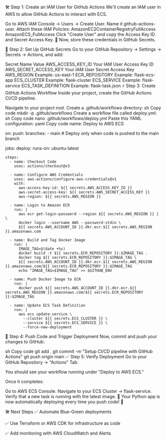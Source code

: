 🛠 Step 1: Create an IAM User for GitHub Actions
We'll create an IAM user in AWS to allow GitHub Actions to interact with ECS.

Go to AWS IAM Console → Users → Create User.
Name it github-actions-user.
Attach these IAM Policies:
AmazonEC2ContainerRegistryFullAccess
AmazonECS_FullAccess
Click "Create User" and copy the Access Key ID and Secret Access Key.
🔹 Now, store these credentials in GitHub Secrets.

🤖 Step 2: Set Up GitHub Secrets
Go to your GitHub Repository → Settings → Secrets → Actions, and add:

Secret Name	Value
AWS_ACCESS_KEY_ID	Your IAM User Access Key ID
AWS_SECRET_ACCESS_KEY	Your IAM User Secret Access Key
AWS_REGION	Example: us-east-1
ECR_REPOSITORY	Example: flask-ecs-app
ECS_CLUSTER	Example: flask-cluster
ECS_SERVICE	Example: flask-service
ECS_TASK_DEFINITION	Example: flask-task.json
⚡ Step 3: Create GitHub Actions Workflow
Inside your project, create the GitHub Actions CI/CD pipeline.

Navigate to your project root.
Create a .github/workflows directory:
sh
Copy code
mkdir -p .github/workflows
Create a workflow file called deploy.yml:
sh
Copy code
nano .github/workflows/deploy.yml
Paste this YAML configuration:
yaml
Copy code
name: Deploy to AWS ECS

on:
  push:
    branches:
      - main  # Deploy only when code is pushed to the main branch

jobs:
  deploy:
    runs-on: ubuntu-latest

    steps:
      - name: Checkout Code
        uses: actions/checkout@v3

      - name: Configure AWS Credentials
        uses: aws-actions/configure-aws-credentials@v1
        with:
          aws-access-key-id: ${{ secrets.AWS_ACCESS_KEY_ID }}
          aws-secret-access-key: ${{ secrets.AWS_SECRET_ACCESS_KEY }}
          aws-region: ${{ secrets.AWS_REGION }}

      - name: Login to Amazon ECR
        run: |
          aws ecr get-login-password --region ${{ secrets.AWS_REGION }} | \
          docker login --username AWS --password-stdin \
          ${{ secrets.AWS_ACCOUNT_ID }}.dkr.ecr.${{ secrets.AWS_REGION }}.amazonaws.com

      - name: Build and Tag Docker Image
        run: |
          IMAGE_TAG=$(date +%s)
          docker build -t ${{ secrets.ECR_REPOSITORY }}:$IMAGE_TAG .
          docker tag ${{ secrets.ECR_REPOSITORY }}:$IMAGE_TAG \
          ${{ secrets.AWS_ACCOUNT_ID }}.dkr.ecr.${{ secrets.AWS_REGION }}.amazonaws.com/${{ secrets.ECR_REPOSITORY }}:$IMAGE_TAG
          echo "IMAGE_TAG=$IMAGE_TAG" >> $GITHUB_ENV

      - name: Push Docker Image to ECR
        run: |
          docker push ${{ secrets.AWS_ACCOUNT_ID }}.dkr.ecr.${{ secrets.AWS_REGION }}.amazonaws.com/${{ secrets.ECR_REPOSITORY }}:$IMAGE_TAG

      - name: Update ECS Task Definition
        run: |
          aws ecs update-service \
            --cluster ${{ secrets.ECS_CLUSTER }} \
            --service ${{ secrets.ECS_SERVICE }} \
            --force-new-deployment
🚀 Step 4: Push Code and Trigger Deployment
Now, commit and push your changes to GitHub:

sh
Copy code
git add .
git commit -m "Setup CI/CD pipeline with GitHub Actions"
git push origin main
✅ Step 5: Verify Deployment
Go to your GitHub Repository → "Actions" Tab.

You should see your workflow running under "Deploy to AWS ECS."

Once it completes:

Go to AWS ECS Console.
Navigate to your ECS Cluster → flask-service.
Verify that a new task is running with the latest image.
🎉 Your Python app is now automatically deploying every time you push code! 🚀

🛠 Next Steps
✅ Automate Blue-Green deployments

✅ Use Terraform or AWS CDK for infrastructure as code

✅ Add monitoring with AWS CloudWatch and Alerts
